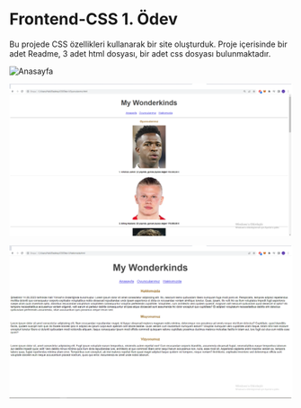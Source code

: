 # Frontend-CSS 1. Ödev

Bu projede CSS özellikleri kullanarak bir site oluşturduk. Proje içerisinde bir adet Readme, 3 adet html dosyası, bir adet css dosyası bulunmaktadır. 

![Anasayfa](img/css1.ödev%20anasayfa.png)

![Anasayfa](img/css1.ödev%20oyuncularımız.png)

![Anasayfa](img/css1.ödev%20hakkımızda.png)